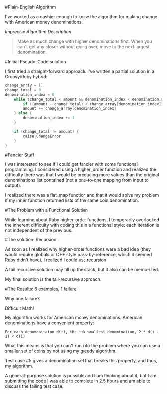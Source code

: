 #Plain-English Algorithm

I've worked as a cashier enough to know the algorithm for making change with American money denominations:

_Imprecise Algorithm Description_
> Make as much change with higher denominations first. When you can't get any closer
without going over, move to the next largest denomination.

#Initial Pseudo-Code solution

I first tried a straight-forward approach. I've written a partial solution in a Groovy/Ruby hybrid:

```groovy
change_array = []
change_total = 0
denomination_index = 0
	while (change_total < amount && denomination_index < denomination.size()) {
		if ((amount - change_total) < change_array[denomination_index]) {
		amount += change_array[denomination_index]
	} else {
		denomination_index += 1
	}

	if (change_total != amount) {
		raise ChangeError
	}
}
```

#Fancier Stuff

I was interested to see if I could get fancier with some functional programming. I considered using a higher_order function and realized the difficulty there was that I would be producing more values than the original denominations list contained (not a one-to-one mapping from input to output).

I realized there was a flat_map function and that it would solve my problem if my inner function returned lists of the same coin denomination.

#The Problem with a Functional Solution

While learning about Ruby higher-order functions, I temporarily overlooked the inherent difficulty with coding this in a functional style: each iteration is not independent of the previous.

#The solution: Recursion

As soon as I realized why higher-order functions were a bad idea (they would require globals or C++ style pass-by-reference, which it seemed Ruby didn't have), I realized I could use recursion.

A tail recursive solution may fill up the stack, but it also can be memo-ized.

My final solution is the tail-recursive approach.

#The Results: 6 examples, 1 failure

Why one failure?

Difficult Math!

My algorithm works for American money denominations. American denominations have a convenient property:

```
For each denomonitaion d(i), the ith smallest denomination, 2 * d(i - 1) < d(i)
```

What this means is that you can't run into the problem where you can use a smaller set of coins by not using my greedy algorithm.

Test case #5 gives a denomination set that breaks this property, and thus, my algorithm.

A general-purpose solution is possible and I am thinking about it, but I am submitting the code I was able to complete in 2.5 hours and am able to discuss the failing test case.

